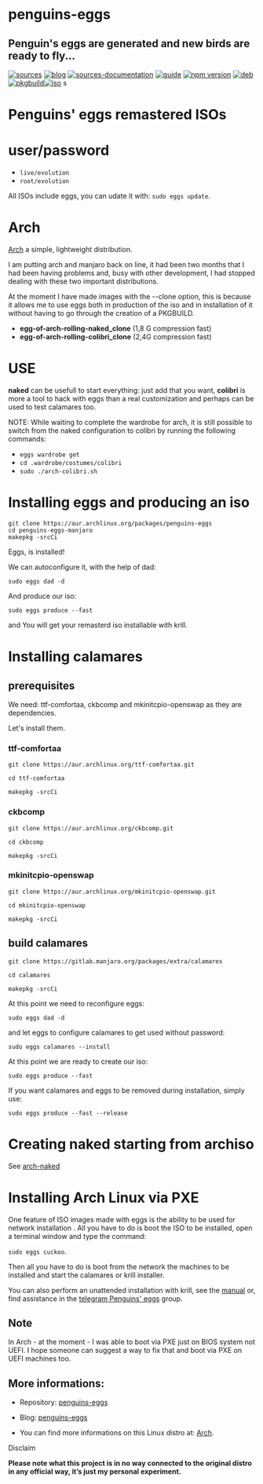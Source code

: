penguins-eggs
=============

## Penguin&#39;s eggs are generated and new birds are ready to fly...
[![sources](https://img.shields.io/badge/github-sources-cyan)](https://github.com/pieroproietti/penguins-eggs)
[![blog](https://img.shields.io/badge/blog-penguin's%20eggs-cyan)](https://penguins-eggs.net)
[![sources-documentation](https://img.shields.io/badge/sources-documentation-blue)](https://penguins-eggs.net/sources-documentation/index.html)
[![guide](https://img.shields.io/badge/guide-penguin's%20eggs-cyan)](https://penguins-eggs.net/book/)
[![npm version](https://img.shields.io/npm/v/penguins-eggs.svg)](https://npmjs.org/package/penguins-eggs)
[![deb](https://img.shields.io/badge/deb-packages-blue)](https://sourceforge.net/projects/penguins-eggs/files/DEBS)
[![pkgbuild](https://img.shields.io/badge/pkgbuild-packages-blue)](https://sourceforge.net/projects/penguins-eggs/files/PKGBUILD)[![iso](https://img.shields.io/badge/iso-images-cyan)](https://sourceforge.net/projects/penguins-eggs/files/ISOS)
s
# Penguins' eggs remastered ISOs

# user/password
* ```live/evolution```
* ```root/evolution```

All ISOs include eggs, you can udate it with: ```sudo eggs update```.

# Arch

[Arch](https://archlinux.org/) a simple, lightweight distribution.

I am putting arch and manjaro back on line, it had been two months that I had been having problems and, busy with other development, I had stopped dealing with these two important distributions.

At the moment I have made images with the --clone option, this is because it allows me to use eggs both in production of the iso and in installation of it without having to go through the creation of a PKGBUILD.

* **egg-of-arch-rolling-naked_clone** (1,8 G compression fast)
* **egg-of-arch-rolling-colibri_clone** (2,4G compression fast)


# USE

**naked** can be usefull to start everything: just add that you want, **colibri** is more a tool to hack with eggs than a real customization and perhaps can be used to test calamares too. 

NOTE: While waiting to complete the wardrobe for arch, it is still possible to switch from the naked configuration to colibri by running the following commands:

* ```eggs wardrobe get```
* ```cd .wardrobe/costumes/colibri```
* ```sudo ./arch-colibri.sh```

# Installing eggs and producing an iso 

```
git clone https://aur.archlinux.org/packages/penguins-eggs
cd penguins-eggs-manjaro
makepkg -srcCi
```

Eggs, is installed!

We can autoconfigure it, with the help of dad:

```
sudo eggs dad -d
```

And produce our iso:

```
sudo eggs produce --fast
```

and You will get your remasterd iso installable with krill.

# Installing calamares

## prerequisites
We need: ttf-comfortaa, ckbcomp and mkinitcpio-openswap as they are dependencies.

Let's install them.

### ttf-comfortaa
```
git clone https://aur.archlinux.org/ttf-comfortaa.git

cd ttf-comfortaa

makepkg -srcCi
```

### ckbcomp
```
git clone https://aur.archlinux.org/ckbcomp.git

cd ckbcomp

makepkg -srcCi
```

### mkinitcpio-openswap

```
git clone https://aur.archlinux.org/mkinitcpio-openswap.git

cd mkinitcpio-openswap

makepkg -srcCi
```

## build calamares
```
git clone https://gitlab.manjaro.org/packages/extra/calamares

cd calamares

makepkg -srcCi
```

At this point we need to reconfigure eggs:

```
sudo eggs dad -d
```

and let eggs to configure calamares to get used without password:

```
sudo eggs calamares --install
```

At this point we are ready to create our iso:

```
sudo eggs produce --fast
```

If you want calamares and eggs to be removed during installation, simply use:

```
sudo eggs produce --fast --release
```

# Creating naked starting from archiso
See [arch-naked](https://penguins--eggs-net.translate.goog/book/arch-naked?_x_tr_sl=auto&_x_tr_tl=en&_x_tr_hl=en)


# Installing Arch Linux via PXE

One feature of ISO images made with eggs is the ability to be used for network installation . All you have to do is boot the ISO to be installed, open a terminal window and type the command: 

```sudo eggs cuckoo```.

Then all you have to do is boot from the network the machines to be installed and start the calamares or krill installer.

You can also perform an unattended installation with krill, see the [manual](https://penguins-eggs.net/book/) or, find assistance in the [telegram Penguins' eggs](https://t.me/penguins_eggs) group.

## Note
In Arch - at the moment - I was able to boot via PXE just on BIOS system not UEFI. I hope someone can suggest a way to fix that and boot via PXE on UEFI machines too.


## More informations:

* Repository: [penguins-eggs](https://github.com/pieroproietti/penguins-eggs)
* Blog: [penguins-eggs](https://penguins-eggs.net)

* You can find more informations on this Linux distro at: [Arch](https://archlinux.org/).


Disclaim

__Please note what this project is in no way connected to the original distro in any official way, it’s just my personal experiment.__
